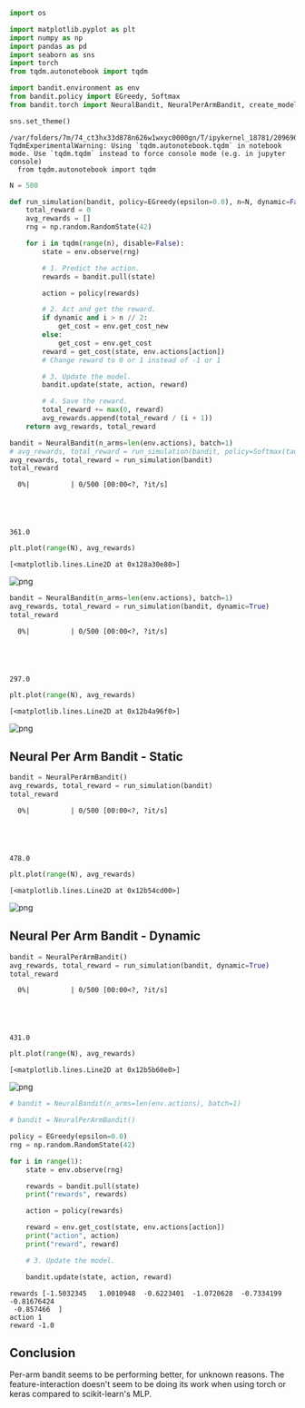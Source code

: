 ```python
import os

import matplotlib.pyplot as plt
import numpy as np
import pandas as pd
import seaborn as sns
import torch
from tqdm.autonotebook import tqdm

import bandit.environment as env
from bandit.policy import EGreedy, Softmax
from bandit.torch import NeuralBandit, NeuralPerArmBandit, create_model

sns.set_theme()
```

    /var/folders/7m/74_ct3hx33d878n626w1wxyc0000gn/T/ipykernel_18781/2096907171.py:8: TqdmExperimentalWarning: Using `tqdm.autonotebook.tqdm` in notebook mode. Use `tqdm.tqdm` instead to force console mode (e.g. in jupyter console)
      from tqdm.autonotebook import tqdm



```python
N = 500
```


```python
def run_simulation(bandit, policy=EGreedy(epsilon=0.0), n=N, dynamic=False):
    total_reward = 0
    avg_rewards = []
    rng = np.random.RandomState(42)

    for i in tqdm(range(n), disable=False):
        state = env.observe(rng)

        # 1. Predict the action.
        rewards = bandit.pull(state)

        action = policy(rewards)

        # 2. Act and get the reward.
        if dynamic and i > n // 2:
            get_cost = env.get_cost_new
        else:
            get_cost = env.get_cost
        reward = get_cost(state, env.actions[action])
        # Change reward to 0 or 1 instead of -1 or 1

        # 3. Update the model.
        bandit.update(state, action, reward)

        # 4. Save the reward.
        total_reward += max(0, reward)
        avg_rewards.append(total_reward / (i + 1))
    return avg_rewards, total_reward
```


```python
bandit = NeuralBandit(n_arms=len(env.actions), batch=1)
# avg_rewards, total_reward = run_simulation(bandit, policy=Softmax(tau=0.1))
avg_rewards, total_reward = run_simulation(bandit)
total_reward
```


      0%|          | 0/500 [00:00<?, ?it/s]





    361.0




```python
plt.plot(range(N), avg_rewards)
```




    [<matplotlib.lines.Line2D at 0x128a30e80>]




    
![png](15_torch_bandit_files/15_torch_bandit_4_1.png)
    



```python
bandit = NeuralBandit(n_arms=len(env.actions), batch=1)
avg_rewards, total_reward = run_simulation(bandit, dynamic=True)
total_reward
```


      0%|          | 0/500 [00:00<?, ?it/s]





    297.0




```python
plt.plot(range(N), avg_rewards)
```




    [<matplotlib.lines.Line2D at 0x12b4a96f0>]




    
![png](15_torch_bandit_files/15_torch_bandit_6_1.png)
    


## Neural Per Arm Bandit - Static


```python
bandit = NeuralPerArmBandit()
avg_rewards, total_reward = run_simulation(bandit)
total_reward
```


      0%|          | 0/500 [00:00<?, ?it/s]





    478.0




```python
plt.plot(range(N), avg_rewards)
```




    [<matplotlib.lines.Line2D at 0x12b54cd00>]




    
![png](15_torch_bandit_files/15_torch_bandit_9_1.png)
    


## Neural Per Arm Bandit - Dynamic


```python
bandit = NeuralPerArmBandit()
avg_rewards, total_reward = run_simulation(bandit, dynamic=True)
total_reward
```


      0%|          | 0/500 [00:00<?, ?it/s]





    431.0




```python
plt.plot(range(N), avg_rewards)
```




    [<matplotlib.lines.Line2D at 0x12b5b60e0>]




    
![png](15_torch_bandit_files/15_torch_bandit_12_1.png)
    



```python
# bandit = NeuralBandit(n_arms=len(env.actions), batch=1)

# bandit = NeuralPerArmBandit()

policy = EGreedy(epsilon=0.0)
rng = np.random.RandomState(42)

for i in range(1):
    state = env.observe(rng)

    rewards = bandit.pull(state)
    print("rewards", rewards)

    action = policy(rewards)

    reward = env.get_cost(state, env.actions[action])
    print("action", action)
    print("reward", reward)

    # 3. Update the model.

    bandit.update(state, action, reward)
```

    rewards [-1.5032345   1.0010948  -0.6223401  -1.0720628  -0.7334199  -0.81676424
     -0.857466  ]
    action 1
    reward -1.0


## Conclusion

Per-arm bandit seems to be performing better, for unknown reasons. The feature-interaction doesn't seem to be doing its work when using torch or keras compared to scikit-learn's MLP.
